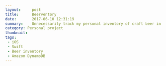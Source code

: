 ```yaml
---
layout:     post
title:      Beerventory
date:       2017-06-10 12:31:19
summary:    Unnecessarily track my personal inventory of craft beer in an iOS app
category: Personal project
thumbnail:
tags:
 - iOS
 - Swift
 - Beer inventory
 - Amazon DynamoDB
---
```



<!---
Description and background of project / task
-->


<!---
Images / videos (if applicable)
-->



<!---
Goals / roles
-->



<!---
Challenges
-->



<!---
Outcome
-->



<!---
<p>
  <a class="chip read-more" target="_blank" href="">
      <svg width="18" height="18" viewBox="0 0 18 18" fill="none" xmlns="http://www.w3.org/2000/svg"><path d="M14.25 14.25H3.75V3.75H9V2.25H3.75C2.9175 2.25 2.25 2.925 2.25 3.75V14.25C2.25 15.075 2.9175 15.75 3.75 15.75H14.25C15.075 15.75 15.75 15.075 15.75 14.25V9H14.25V14.25ZM10.5 2.25V3.75H13.1925L5.82 11.1225L6.8775 12.18L14.25 4.8075V7.5H15.75V2.25H10.5Z" fill="#dab827"></path></svg> Read more
  </a>
</p>
-->

